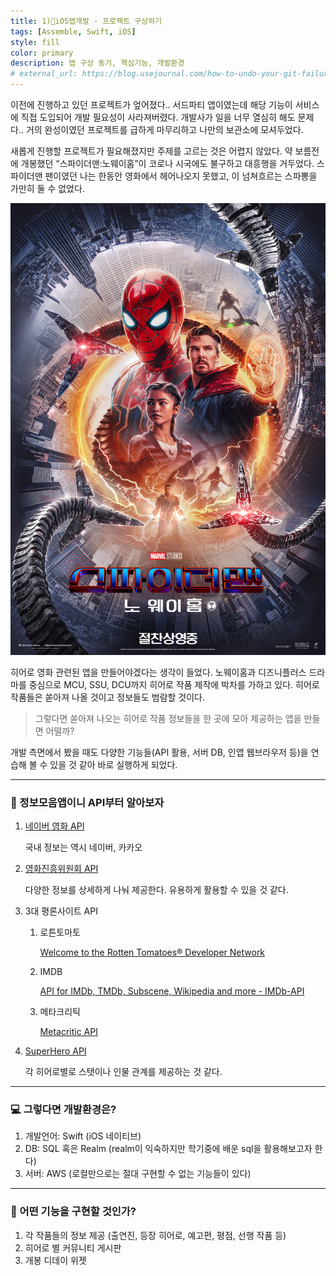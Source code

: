 ```yaml
---
title: 1)📱iOS앱개발 - 프로젝트 구상하기
tags: [Assemble, Swift, iOS]
style: fill
color: primary
description: 앱 구상 동기, 핵심기능, 개발환경
# external_url: https://blog.usejournal.com/how-to-undo-your-git-failure-b76e31ecac74
---
```


이전에 진행하고 있던 프로젝트가 엎어졌다.. 서드파티 앱이였는데 해당 기능이 서비스에 직접 도입되어 개발 필요성이 사라져버렸다. 개발사가 일을 너무 열심히 해도 문제다.. 거의 완성이였던 프로젝트를 급하게 마무리하고 나만의 보관소에 모셔두었다.

새롭게 진행할 프로젝트가 필요해졌지만 주제를 고르는 것은 어렵지 않았다. 약 보름전에 개봉했던 “스파이더맨:노웨이홈”이 코로나 시국에도 불구하고 대흥행을 거두었다. 스파이더맨 팬이였던 나는 한동안 영화에서 헤어나오지 못했고, 이 넘쳐흐르는 스파뽕을 가만히 둘 수 없었다. 

<img src="https://github.com/StanSign/StanSign.github.io/blob/main/_posts/Assemble/220105_01/movie_image_Large.png?raw=true" alt="drawing" width="550">

히어로 영화 관련된 앱을 만들어야겠다는 생각이 들었다. 노웨이홈과 디즈니플러스 드라마를 중심으로 MCU, SSU, DCU까지 히어로 작품 제작에 박차를 가하고 있다. 히어로 작품들은 쏟아져 나올 것이고 정보들도 범람할 것이다.

> 그렇다면 쏟아져 나오는 히어로 작품 정보들을 한 곳에 모아 제공하는 앱을 만들면 어떨까?

개발 측면에서 봤을 때도 다양한 기능들(API 활용, 서버 DB, 인앱 웹브라우저 등)을 연습해 볼 수 있을 것 같아 바로 실행하게 되었다. 


---


### 🧐 정보모음앱이니 API부터 알아보자

1. [네이버 영화 API](https://developers.naver.com/docs/search/movie/)
    
    국내 정보는 역시 네이버, 카카오
    
2. [영화진흥위원회 API](http://www.kobis.or.kr/kobisopenapi/homepg/apiservice/searchServiceInfo.do)
    
    다양한 정보를 상세하게 나눠 제공한다. 유용하게 활용할 수 있을 것 같다.
    
3. 3대 평론사이트 API
    1. 로튼토마토
        
        [Welcome to the Rotten Tomatoes® Developer Network](https://developer.fandango.com/rotten_tomatoes)
        
    2. IMDB
        
        [API for IMDb, TMDb, Subscene, Wikipedia and more - IMDb-API](https://imdb-api.com/)
        
    3. 메타크리틱
        
        [Metacritic API](https://www.internetvideoarchive.com/apis/metacritic-api/)
        
4. [SuperHero API](https://superheroapi.com/)
    
    각 히어로별로 스탯이나 인물 관계를 제공하는 것 같다.
    


---


### 💻 그렇다면 개발환경은?

1. 개발언어: Swift (iOS 네이티브)
2. DB: SQL 혹은 Realm (realm이 익숙하지만 학기중에 배운 sql을 활용해보고자 한다)
3. 서버: AWS (로컬만으로는 절대 구현할 수 없는 기능들이 있다)


---


### 📱 어떤 기능을 구현할 것인가?

1. 각 작품들의 정보 제공 (출연진, 등장 히어로, 예고편, 평점, 선행 작품 등)
2. 히어로 별 커뮤니티 게시판
3. 개봉 디데이 위젯